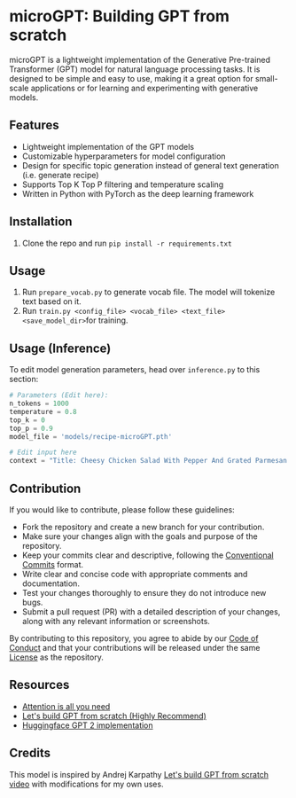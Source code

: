 # microGPT: Building GPT from scratch
microGPT is a lightweight implementation of the Generative Pre-trained Transformer (GPT) model for natural language processing tasks. It is designed to be simple and easy to use, making it a great option for small-scale applications or for learning and experimenting with generative models.
## Features
-  Lightweight implementation of the GPT models
-  Customizable hyperparameters for model configuration
-  Design for specific topic generation instead of general text generation (i.e. generate recipe)
-  Supports Top K Top P filtering and temperature scaling
-  Written in Python with PyTorch as the deep learning framework

## Installation
1. Clone the repo and run `pip install -r requirements.txt`

## Usage
1. Run `prepare_vocab.py` to generate vocab file. The model will tokenize text based on it.
2. Run `train.py <config_file> <vocab_file> <text_file> <save_model_dir>`for training.

## Usage (Inference)
To edit model generation parameters, head over `inference.py` to this section:
```py
# Parameters (Edit here):
n_tokens = 1000
temperature = 0.8
top_k = 0
top_p = 0.9
model_file = 'models/recipe-microGPT.pth'

# Edit input here
context = "Title: Cheesy Chicken Salad With Pepper And Grated Parmesan Cheese"
```
## Contribution
If you would like to contribute, please follow these guidelines:

-   Fork the repository and create a new branch for your contribution.
-   Make sure your changes align with the goals and purpose of the repository.
-   Keep your commits clear and descriptive, following the [Conventional Commits](https://www.conventionalcommits.org/en/v1.0.0/) format.
-   Write clear and concise code with appropriate comments and documentation.
-   Test your changes thoroughly to ensure they do not introduce new bugs.
-   Submit a pull request (PR) with a detailed description of your changes, along with any relevant information or screenshots.

By contributing to this repository, you agree to abide by our [Code of Conduct](https://github.com/LeeSinLiang/microGPT/blob/main/CODE_OF_CONDUCT.md) and that your contributions will be released under the same [License](https://github.com/LeeSinLiang/microGPT/blob/main/LICENSE) as the repository.

## Resources
- [Attention is all you need](https://arxiv.org/abs/1706.03762)
- [Let's build GPT from scratch (Highly Recommend) ](https://youtu.be/kCc8FmEb1nY)
- [Huggingface GPT 2 implementation](https://github.com/huggingface/transformers/tree/main/src/transformers/models/gpt2)

## Credits
This model is inspired by Andrej Karpathy [Let's build GPT from scratch video](https://youtu.be/kCc8FmEb1nY) with modifications for my own uses.


